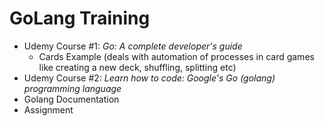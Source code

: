 # GoLang Training

- Udemy Course #1: _Go: A complete developer's guide_
  - Cards Example (deals with automation of processes in card games like creating a new deck, shuffling, splitting etc)
- Udemy Course #2: _Learn how to code: Google's Go (golang) programming language_
- Golang Documentation
- Assignment

